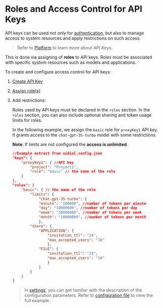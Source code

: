 # Roles and Access Control for API Keys

API keys can be used not only for [authentication](/docs/platform/3.core/1.auth-intro.md), but also to manage access to system resources and apply restrictions on such access.

> Refer to [Platform](/docs/platform/3.core/2.access-control-intro.md) to learn more about API Keys.

This is done via assigning of **roles** to API keys. Roles must be associated with specific system resources such as models and applications.

To create and configure access control for API keys:

1. [Create API Key](/docs/tutorials/2.devops/2.auth-and-access-control/0.programmatic-auth.md#step-1-define-api-keys) 
2. [Assign role(s)](/docs/tutorials/2.devops/2.auth-and-access-control/0.programmatic-auth.md#step-2-assign-roles-required) 
3. Add restrictions: 

    Roles used by API keys must be declared in the `roles` section. In the `roles` section, you can also include optional sharing and token usage limits for roles. 
    
    In the following example, we assign the `basic` role for `proxyKey1` API key. It grants access to the `chat-gpt-35-turbo` model with some restrictions.

    **Note**: If limits are not configured the **access is unlimited**.

    ```Json
    //Example extract from aidial.config.json
    "keys": {
        "proxyKey1": { //API key
            "project": "Project1",
            "role": "basic" // the name of the role
        }
    },
    "roles": {
        "basic": { // the name of the role
            "limits": {
                "chat-gpt-35-turbo": {
                "minute": "100000", //number of tokens per minute
                "day": "10000000", //number of tokens per day
                "week": "10000000", //number of tokens per week
                "month": "10000000", //number of tokens per month
                },
            "share": {
                "APPLICATION": {
                    "invitation_ttl": "24",
                    "max_accepted_users": "10"
                    },
                "FILE": {
                    "invitation_ttl": "24",
                    "max_accepted_users": "10"
                    }
                }
            }
        }
    }
    ```


    > In [settings](https://github.com/epam/ai-dial-core?tab=readme-ov-file#dynamic-settings), you can get familiar with the description of the configuration parameters. Refer to [configuration file](https://github.com/epam/ai-dial-core/blob/development/sample/aidial.config.json) to view the full example. 

